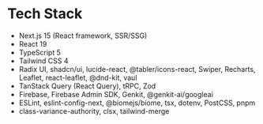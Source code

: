 # Tech Stack
- Next.js 15 (React framework, SSR/SSG)
- React 19
- TypeScript 5
- Tailwind CSS 4
- Radix UI, shadcn/ui, lucide-react, @tabler/icons-react, Swiper, Recharts, Leaflet, react-leaflet, @dnd-kit, vaul
- TanStack Query (React Query), tRPC, Zod
- Firebase, Firebase Admin SDK, Genkit, @genkit-ai/googleai
- ESLint, eslint-config-next, @biomejs/biome, tsx, dotenv, PostCSS, pnpm
- class-variance-authority, clsx, tailwind-merge